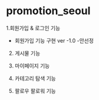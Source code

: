 # promotion_seoul

1.회원가입 & 로그인 기능
  + 회원가입 기능 구현 ver -1.0 -안선정

2. 게시물 기능


3. 마이페이지 기능


4. 카테고리 탐색 기능


5. 팔로우 팔로워 기능 
